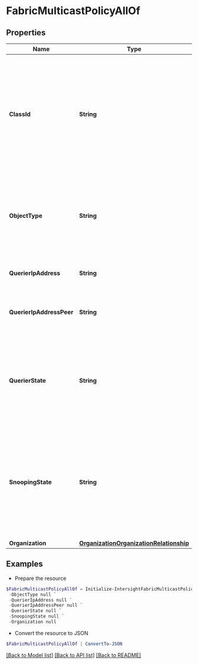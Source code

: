 # FabricMulticastPolicyAllOf
## Properties

Name | Type | Description | Notes
------------ | ------------- | ------------- | -------------
**ClassId** | **String** | The fully-qualified name of the instantiated, concrete type. This property is used as a discriminator to identify the type of the payload when marshaling and unmarshaling data. | [default to "fabric.MulticastPolicy"]
**ObjectType** | **String** | The fully-qualified name of the instantiated, concrete type. The value should be the same as the &#39;ClassId&#39; property. | [default to "fabric.MulticastPolicy"]
**QuerierIpAddress** | **String** | Used to define the IGMP Querier IP address. | [optional] 
**QuerierIpAddressPeer** | **String** | Used to define the IGMP Querier IP address of the peer switch. | [optional] 
**QuerierState** | **String** | Administrative state of the IGMP Querier for this VLAN. * &#x60;Disabled&#x60; - IGMP Querier Disabled State. * &#x60;Enabled&#x60; - IGMP Querier Enabled State. | [optional] [default to "Disabled"]
**SnoopingState** | **String** | Administrative state of the IGMP Snooping for this VLAN. * &#x60;Enabled&#x60; - IGMP Snooping Enabled State. * &#x60;Disabled&#x60; - IGMP Snooping Disabled State. | [optional] [default to "Enabled"]
**Organization** | [**OrganizationOrganizationRelationship**](OrganizationOrganizationRelationship.md) |  | [optional] 

## Examples

- Prepare the resource
```powershell
$FabricMulticastPolicyAllOf = Initialize-IntersightFabricMulticastPolicyAllOf  -ClassId null `
 -ObjectType null `
 -QuerierIpAddress null `
 -QuerierIpAddressPeer null `
 -QuerierState null `
 -SnoopingState null `
 -Organization null
```

- Convert the resource to JSON
```powershell
$FabricMulticastPolicyAllOf | ConvertTo-JSON
```

[[Back to Model list]](../README.md#documentation-for-models) [[Back to API list]](../README.md#documentation-for-api-endpoints) [[Back to README]](../README.md)

